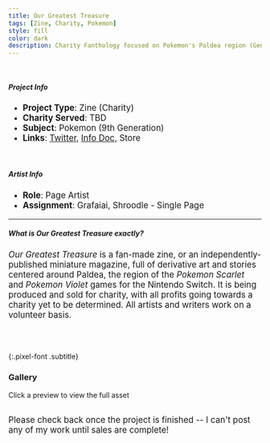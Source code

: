 ```yaml
---
title: Our Greatest Treasure
tags: [Zine, Charity, Pokemon]
style: fill
color: dark
description: Charity Fanthology focused on Pokemon's Paldea region (Gen. 9)
---
```


<br>
<div class="pixel-div pixel-div-exp">
    <h5 class="pixel-font info-subtitle">Project Info</h5>
    <ul style="font-size: larger">
        <li><strong>Project Type</strong>: Zine (Charity)</li>
        <li><strong>Charity Served</strong>: TBD</li>
        <li><strong>Subject</strong>: Pokemon (9th Generation)</li>
        <li><strong>Links</strong>: <a href="https://twitter.com/Paldea_Zine">Twitter</a>, <a href="https://docs.google.com/document/d/1ywGkGtQlgZ2NMGPlViEuygjlaXf7VTKfcyvTnqyjveQ/">Info Doc</a>, Store</li>
    </ul>
    <br>
    <h5 class="pixel-font info-subtitle">Artist Info</h5>
    <ul style="font-size: larger">
        <li><strong>Role</strong>: Page Artist</li>
        <li><strong>Assignment</strong>: Grafaiai, Shroodle - Single Page</li>
    </ul>
    <hr class="inner-hr">
    <h5 class="pixel-font info-subtitle">What is <em>Our Greatest Treasure</em> exactly?</h5>
    <p style="font-size:larger">
        <em>Our Greatest Treasure</em> is a fan-made zine, or an independently-published miniature magazine, full of derivative art and stories centered around Paldea, the region of the <em>Pokemon Scarlet</em> and <em>Pokemon Violet</em> games for the Nintendo Switch. It is being produced and sold for charity, with all profits going towards a charity yet to be determined. All artists and writers work on a volunteer basis.
    </p>
</div>

<br><br>

{:.pixel-font .subtitle}
### Gallery
<div class="pixel-div">
<p class="instruct">
<span class="divider line pixel-font">Click a preview to view the full asset</span>
</p>
<div class="pixel-div-gallery" markdown="1">
<br>
<span style="font-size:larger">Please check back once the project is finished -- I can't post any of my work until sales are complete!</span>
</div>
</div>

<br><br>